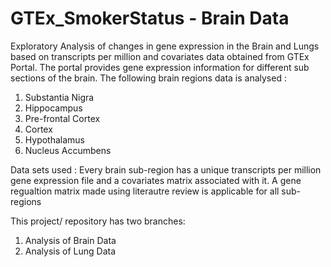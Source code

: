 # GTEx_SmokerStatus - Brain Data
Exploratory Analysis of changes in gene expression in the Brain and Lungs based on transcripts per million and covariates data obtained from GTEx Portal. The portal provides gene expression information for different sub sections of the brain. The following brain regions data is analysed :
1. Substantia Nigra
2. Hippocampus
3. Pre-frontal Cortex
4. Cortex
5. Hypothalamus
6. Nucleus Accumbens

Data sets used :
Every brain sub-region has a unique transcripts per million gene expression file and a covariates matrix associated with it. A gene regualtion matrix made using literautre review is applicable for all sub-regions

This project/ repository has two branches:
1. Analysis of Brain Data
2. Analysis of Lung Data

